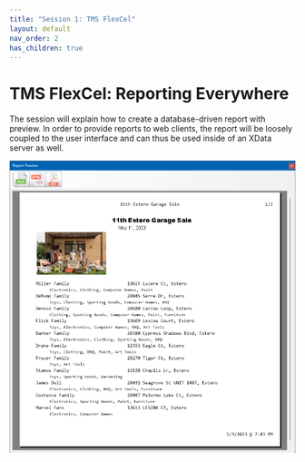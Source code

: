 ```yaml
---
title: "Session 1: TMS FlexCel"
layout: default
nav_order: 2
has_children: true
---
```


# TMS FlexCel: Reporting Everywhere

The session will explain how to create a database-driven report with preview. In order to provide reports to web clients, the report will be loosely coupled to the user interface and can thus be used inside of an XData server as well.

![](../images/01/preview.png)
